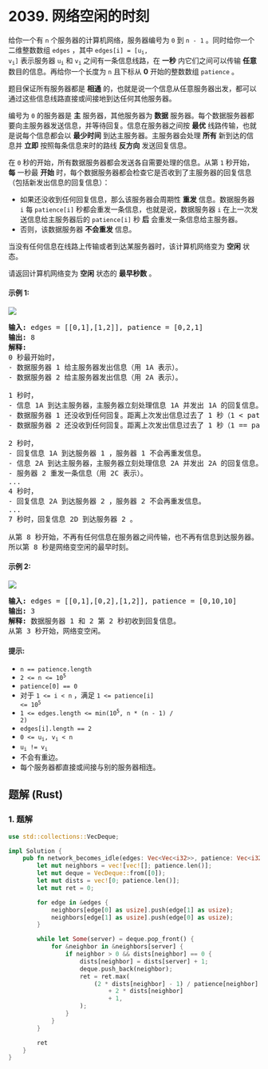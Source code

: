 # 2039. 网络空闲的时刻
给你一个有 `n` 个服务器的计算机网络，服务器编号为 `0` 到 `n - 1` 。同时给你一个二维整数数组 `edges` ，其中 <code>edges[i] = [u<sub>i</sub>, v<sub>i</sub>]</code> 表示服务器 <code>u<sub>i</sub></code> 和 <code>v<sub>i</sub></code> 之间有一条信息线路，在 **一秒** 内它们之间可以传输 **任意** 数目的信息。再给你一个长度为 `n` 且下标从 **0** 开始的整数数组 `patience` 。

题目保证所有服务器都是 **相通** 的，也就是说一个信息从任意服务器出发，都可以通过这些信息线路直接或间接地到达任何其他服务器。

编号为 `0` 的服务器是 **主** 服务器，其他服务器为 **数据** 服务器。每个数据服务器都要向主服务器发送信息，并等待回复。信息在服务器之间按 **最优** 线路传输，也就是说每个信息都会以 **最少时间** 到达主服务器。主服务器会处理 **所有** 新到达的信息并 **立即** 按照每条信息来时的路线 **反方向** 发送回复信息。

在 `0` 秒的开始，所有数据服务器都会发送各自需要处理的信息。从第 `1` 秒开始，**每** 一秒最 **开始** 时，每个数据服务器都会检查它是否收到了主服务器的回复信息（包括新发出信息的回复信息）：

* 如果还没收到任何回复信息，那么该服务器会周期性 **重发** 信息。数据服务器 `i` 每 `patience[i]` 秒都会重发一条信息，也就是说，数据服务器 `i` 在上一次发送信息给主服务器后的 `patience[i]` 秒 **后** 会重发一条信息给主服务器。
* 否则，该数据服务器 **不会重发** 信息。

当没有任何信息在线路上传输或者到达某服务器时，该计算机网络变为 **空闲** 状态。

请返回计算机网络变为 **空闲** 状态的 **最早秒数** 。

#### 示例 1:
![](https://assets.leetcode.com/uploads/2021/09/22/quiet-place-example1.png)
<pre>
<strong>输入:</strong> edges = [[0,1],[1,2]], patience = [0,2,1]
<strong>输出:</strong> 8
<strong>解释:</strong>
0 秒最开始时，
- 数据服务器 1 给主服务器发出信息（用 1A 表示）。
- 数据服务器 2 给主服务器发出信息（用 2A 表示）。

1 秒时，
- 信息 1A 到达主服务器，主服务器立刻处理信息 1A 并发出 1A 的回复信息。
- 数据服务器 1 还没收到任何回复。距离上次发出信息过去了 1 秒（1 < patience[1] = 2），所以不会重发信息。
- 数据服务器 2 还没收到任何回复。距离上次发出信息过去了 1 秒（1 == patience[2] = 1），所以它重发一条信息（用 2B 表示）。

2 秒时，
- 回复信息 1A 到达服务器 1 ，服务器 1 不会再重发信息。
- 信息 2A 到达主服务器，主服务器立刻处理信息 2A 并发出 2A 的回复信息。
- 服务器 2 重发一条信息（用 2C 表示）。
...
4 秒时，
- 回复信息 2A 到达服务器 2 ，服务器 2 不会再重发信息。
...
7 秒时，回复信息 2D 到达服务器 2 。

从第 8 秒开始，不再有任何信息在服务器之间传输，也不再有信息到达服务器。
所以第 8 秒是网络变空闲的最早时刻。
</pre>

#### 示例 2:
![](https://assets.leetcode.com/uploads/2021/09/04/network_a_quiet_place_2.png)
<pre>
<strong>输入:</strong> edges = [[0,1],[0,2],[1,2]], patience = [0,10,10]
<strong>输出:</strong> 3
<strong>解释:</strong> 数据服务器 1 和 2 第 2 秒初收到回复信息。
从第 3 秒开始，网络变空闲。
</pre>

#### 提示:
* `n == patience.length`
* <code>2 <= n <= 10<sup>5</sup></code>
* `patience[0] == 0`
* 对于 `1 <= i < n` ，满足 <code>1 <= patience[i] <= 10<sup>5</sup></code>
* <code>1 <= edges.length <= min(10<sup>5</sup>, n * (n - 1) / 2)</code>
* `edges[i].length == 2`
* <code>0 <= u<sub>i</sub>, v<sub>i</sub> < n</code>
* <code>u<sub>i</sub> != v<sub>i</sub></code>
* 不会有重边。
* 每个服务器都直接或间接与别的服务器相连。

## 题解 (Rust)

### 1. 题解
```Rust
use std::collections::VecDeque;

impl Solution {
    pub fn network_becomes_idle(edges: Vec<Vec<i32>>, patience: Vec<i32>) -> i32 {
        let mut neighbors = vec![vec![]; patience.len()];
        let mut deque = VecDeque::from([0]);
        let mut dists = vec![0; patience.len()];
        let mut ret = 0;

        for edge in &edges {
            neighbors[edge[0] as usize].push(edge[1] as usize);
            neighbors[edge[1] as usize].push(edge[0] as usize);
        }

        while let Some(server) = deque.pop_front() {
            for &neighbor in &neighbors[server] {
                if neighbor > 0 && dists[neighbor] == 0 {
                    dists[neighbor] = dists[server] + 1;
                    deque.push_back(neighbor);
                    ret = ret.max(
                        (2 * dists[neighbor] - 1) / patience[neighbor] * patience[neighbor]
                            + 2 * dists[neighbor]
                            + 1,
                    );
                }
            }
        }

        ret
    }
}
```
